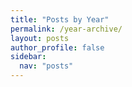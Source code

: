 ```yaml
---
title: "Posts by Year"
permalink: /year-archive/
layout: posts
author_profile: false
sidebar:
  nav: "posts"
---
```


